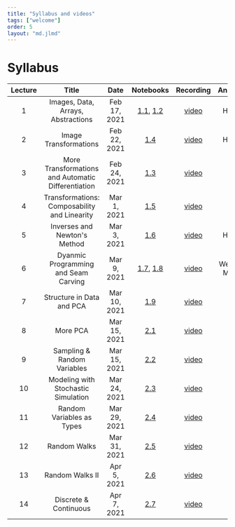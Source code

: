 ```yaml
---
title: "Syllabus and videos"
tags: ["welcome"]
order: 5
layout: "md.jlmd"
---
```


# Syllabus

| Lecture | Title | Date | Notebooks | Recording | Announcements |
|:-------:|:-----:|:----:|:---------:|:---------:|:-----:|
| 1 | Images, Data, Arrays, Abstractions | Feb 17, 2021 | [1.1](/week1/), [1.2](/abstraction/) | [video](https://www.youtube.com/watch?v=3zTO3LEY-cM) | HW0 released |
| 2 | Image Transformations | Feb 22, 2021 | [1.4](/transforming_images/) | [video](https://www.youtube.com/watch?v=uZYVjDDZW9A) | HW1 released |
| 3 | More Transformations and Automatic Differentiation | Feb 24, 2021 | [1.3](/transformation_autodiff/) | [video](https://www.youtube.com/watch?v=AAREeuaKCic) | |
| 4 | Transformations: Composability and Linearity | Mar 1, 2021 | [1.5](/more_transformations/) | [video](https://www.youtube.com/watch?v=VDPf3RjoCpY) | |
| 5 | Inverses and Newton's Method | Mar 3, 2021 | [1.6](/newton_method/) | [video](https://www.youtube.com/watch?v=Wjcx9sNSLP8) | HW3 released |
| 6 | Dyanmic Programming and Seam Carving | Mar 9, 2021 | [1.7](/dynamic_programming/), [1.8](seam_carving)| [video](https://www.youtube.com/watch?v=KyBXJV1zFlo) | Week 3 Problem MITx released |
| 7 | Structure in Data and PCA| Mar 10, 2021 | [1.9](/structure/) |[video](https://www.youtube.com/watch?v=wZrVxbmX218)  | |
| 8 | More PCA| Mar 15, 2021 | [2.1](/pca/) | [video](https://www.youtube.com/watch?v=iuKrM_NzxCk) | |
| 9 | Sampling & Random Variables | Mar 15, 2021 | [2.2](/random_vars/) |[video](https://www.youtube.com/watch?v=7HrpoFZzITI)  | |
| 10 | Modeling with Stochastic Simulation | Mar 24, 2021 | [2.3](/simulating_component_failure/) | [video](https://www.youtube.com/watch?v=d8BohH76C7E) | |
| 11 | Random Variables as Types | Mar 29, 2021 | [2.4](/random_variables_as_types/) | [video](https://www.youtube.com/watch?v=xKAO38UsXo0) | |
| 12 | Random Walks | Mar 31, 2021 | [2.5](/random_walks/) | [video](https://www.youtube.com/watch?v=WLQ1l75jSwU) | |
| 13 | Random Walks II | Apr 5, 2021 | [2.6](/random_walks_II/)  | [video](https://www.youtube.com/watch?v=pIAFHyLmwbM) | |
| 14 | Discrete & Continuous | Apr 7, 2021 | [2.7](/discrete_and_continuous/) | [video](https://www.youtube.com/watch?v=H6Dcx3YeTkE) | |
